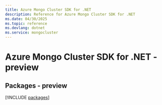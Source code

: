 ```yaml
---
title: Azure Mongo Cluster SDK for .NET
description: Reference for Azure Mongo Cluster SDK for .NET
ms.date: 04/30/2025
ms.topic: reference
ms.devlang: dotnet
ms.service: mongocluster
---
```

# Azure Mongo Cluster SDK for .NET - preview
## Packages - preview
[!INCLUDE [packages](mongo-cluster-index.md)]